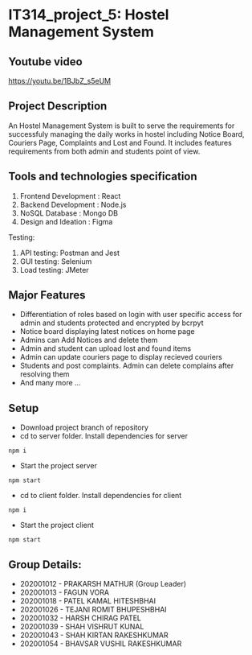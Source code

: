 # IT314_project_5: Hostel Management System

## Youtube video
https://youtu.be/1BJbZ_s5eUM

## Project Description
An Hostel Management System is built to serve the requirements for successfuly managing the daily works in hostel including Notice Board, Couriers Page, Complaints and Lost and Found. It includes features requirements from both admin and students point of view. 

## Tools and technologies specification
1. Frontend Development : React
2. Backend Development : Node.js
3. NoSQL Database : Mongo DB
4. Design and Ideation : Figma

Testing:
1. API testing: Postman and Jest
2. GUI testing: Selenium
3. Load testing: JMeter

## Major Features
- Differentiation of roles based on login with user specific access for admin and students protected and encrypted by bcrpyt
- Notice board displaying latest notices on home page
- Admins can Add Notices and delete them
- Admin and student can upload lost and found items
- Admin can update couriers page to display recieved couriers
- Students and post complaints. Admin can delete complains after resolving them
- And many more ...

## Setup
- Download project branch of repository
- cd to server folder. Install dependencies for server
```
npm i
```
- Start the project server
``` 
npm start
```
- cd to client folder. Install dependencies for client
```
npm i
```
- Start the project client
``` 
npm start
```

## Group Details:
- 202001012	-	PRAKARSH MATHUR (Group Leader)
- 202001013	-	FAGUN VORA
- 202001018	- PATEL KAMAL HITESHBHAI
- 202001026	-	TEJANI ROMIT BHUPESHBHAI
- 202001032	-	HARSH CHIRAG PATEL
- 202001039	-	SHAH VISHRUT KUNAL
- 202001043	-	SHAH KIRTAN RAKESHKUMAR
- 202001054	-	BHAVSAR VUSHIL RAKESHKUMAR
